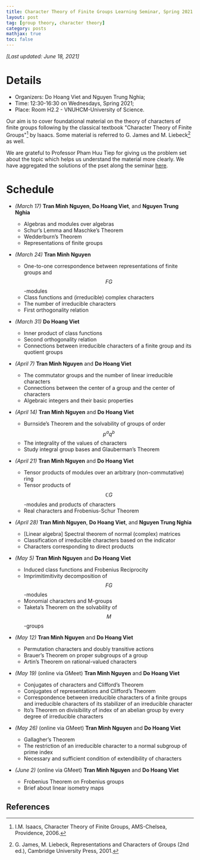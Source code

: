 ```yaml
---
title: Character Theory of Finite Groups Learning Seminar, Spring 2021
layout: post
tag: [group theory, character theory]
category: posts
mathjax: true
toc: false
---
```

*[Last updated: June 18, 2021]*

# Details

- Organizers: Do Hoang Viet and Nguyen Trung Nghia;
- Time: 12:30-16:30 on Wednesdays, Spring 2021;
- Place: Room H2.2 - VNUHCM-University of Science.

Our aim is to cover foundational material on the theory of characters of finite groups following by the classical textbook "Character Theory of Finite Groups"[^1] by Isaacs. Some material is referred to G. James and M. Liebeck[^2] as well.

We are grateful to Professor Pham Huu Tiep for giving us the problem set about the topic which helps us understand the material more clearly. We have aggregated the solutions of the pset along the seminar <a href="/./docs/Pset_Spring2021.pdf" target="_blank">here</a>.

# Schedule
- *(March 17)* **Tran Minh Nguyen**, **Do Hoang Viet**, and **Nguyen Trung Nghia**
    - Algebras and modules over algebras
    - Schur’s Lemma and Maschke’s Theorem
    - Wedderburn’s Theorem
    - Representations of finite groups

- *(March 24)* **Tran Minh Nguyen**
    - One-to-one correspondence between representations of finite groups and $$FG$$-modules
    - Class functions and (irreducible) complex characters
    - The number of irreducible characters
    - First orthogonality relation

- *(March 31)* **Do Hoang Viet**
    - Inner product of class functions
    - Second orthogonality relation
    - Connections between irreducible characters of a finite group and its quotient groups

- *(April 7)* **Tran Minh Nguyen** and **Do Hoang Viet**
    - The commutator groups and the number of linear irreducible characters
    - Connections between the center of a group and the center of characters
    - Algebraic integers and their basic properties

- *(April 14)* **Tran Minh Nguyen** and **Do Hoang Viet**
    - Burnside’s Theorem and the solvability of groups of order $$p^aq^b$$
    - The integrality of the values of characters
    - Study integral group bases and Glauberman’s Theorem

- *(April 21)* **Tran Minh Nguyen** and **Do Hoang Viet**
    - Tensor products of modules over an arbitrary (non-commutative) ring
    - Tensor products of $$\mathbb{C}G$$-modules and products of characters
    - Real characters and Frobenius-Schur Theorem

- *(April 28)* **Tran Minh Nguyen**, **Do Hoang Viet**, and **Nguyen Trung Nghia**
    - [Linear algebra] Spectral theorem of normal (complex) matrices
    - Classification of irreducible characters based on the indicator
    - Characters corresponding to direct products

- *(May 5)* **Tran Minh Nguyen** and **Do Hoang Viet**
    - Induced class functions and Frobenius Reciprocity
    - Imprimitimitivity decomposition of $$FG$$-modules
    - Monomial characters and M-groups
    - Taketa’s Theorem on the solvability of $$M$$-groups

- *(May 12)* **Tran Minh Nguyen** and **Do Hoang Viet**
    - Permutation characters and doubly transitive actions
    - Brauer’s Theorem on proper subgroups of a group
    - Artin’s Theorem on rational-valued characters

- *(May 19)* (online via GMeet) **Tran Minh Nguyen** and **Do Hoang Viet**
    - Conjugates of characters and Clifford’s Theorem
    - Conjugates of representations and Clifford’s Theorem
    - Correspondence between irreducible characters of a finite groups and irreducible characters of its stabilizer of an irreducible character
    - Ito’s Theorem on divisibility of index of an abelian group by every degree of irreducible characters

- *(May 26)* (online via GMeet) **Tran Minh Nguyen** and **Do Hoang Viet**
    - Gallagher’s Theorem
    - The restriction of an irreducible character to a normal subgroup of prime index
    - Necessary and sufficient condition of extendibility of characters

- *(June 2)* (online via GMeet) **Tran Minh Nguyen** and **Do Hoang Viet**
    - Frobenius Theorem on Frobenius groups
    - Brief about linear isometry maps

<h2>References</h2>

[^1]: I.M. Isaacs, Character Theory of Finite Groups, AMS-Chelsea, Providence, 2006.
[^2]: G. James, M. Liebeck, Representations and Characters of Groups (2nd ed.), Cambridge University Press, 2001.

